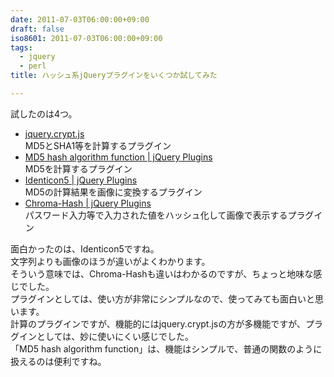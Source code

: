 ```yaml
---
date: 2011-07-03T06:00:00+09:00
draft: false
iso8601: 2011-07-03T06:00:00+09:00
tags:
  - jquery
  - perl
title: ハッシュ系jQueryプラグインをいくつか試してみた

---
```


試したのは4つ。

- [jquery.crypt.js](http://www.itsyndicate.ca/jquery/)  
  MD5とSHA1等を計算するプラグイン
- [MD5 hash algorithm function | jQuery Plugins](http://jquery.com/)  
  MD5を計算するプラグイン
- [Identicon5 | jQuery Plugins](http://jquery.com/)  
  MD5の計算結果を画像に変換するプラグイン
- [Chroma-Hash | jQuery Plugins](http://jquery.com/)  
  パスワード入力等で入力された値をハッシュ化して画像で表示するプラグイン

面白かったのは、Identicon5ですね。  
文字列よりも画像のほうが違いがよくわかります。  
そういう意味では、Chroma-Hashも違いはわかるのですが、ちょっと地味な感じでした。  
プラグインとしては、使い方が非常にシンプルなので、使ってみても面白いと思います。  
計算のプラグインですが、機能的にはjquery.crypt.jsの方が多機能ですが、プラグインとしては、妙に使いにくい感じでした。  
「MD5 hash algorithm function」は、機能はシンプルで、普通の関数のように扱えるのは便利ですね。
